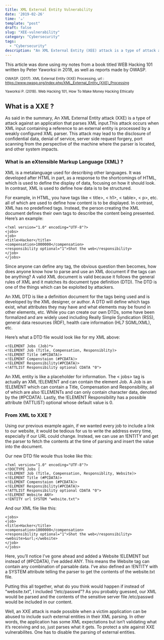 ```yaml
---
title: XML External Entity Vulnerability
date: '2019-02-26'
time: '☕️'
template: "post"
draft: false
slug: "XEE-vulnerability"
category: "Cybersecurity"
tags:
  - "Cybersecurity"
description: "An XML External Entity (XEE) attack is a type of attack against an application that parses XML input."
---
```


This article was done using my notes from a book titled WEB Hacking 101 written by Peter Yaworksi in 2018, as well as reports made by OWASP.

<sub>OWASP. (2017). XML External Entity (XXE) Processing, url : https://www.owasp.org/index.php/XML_External_Entity_(XXE)_Processing</sub>

<sub>Yaworksi P. (2018). Web Hacking 101, How To Make Money Hacking Ethically</sub>

## What is a XXE ?

As said in the summary, An XML External Entity attack (XXE) is a type of attack against an application that parses XML input.This attack occurs when XML input containing a reference to an external entity is processed by a weakly configured XML parser. This attack may lead to the disclosure of confidential data, denial of service, server side request forgery, port scanning from the perspective of the machine where the parser is located, and other system impacts.

### What is an eXtensible Markup Language (XML) ?

XML is a metalanguage used for describing other languages. It was developed after HTML in part, as a response to the shortcomings of HTML,
which is used to define the display of data, focusing on how it should look. In contrast,
XML is used to define how data is to be structured.

For example, in HTML, you have tags like < title>, < h1>, < table>, < p>, etc. all of which are
used to define how content is to be displayed. In contrast, XML has no predefined tags.
Instead, the person creating the XML document defines their own tags to describe the
content being presented. Here’s an example:

```
<?xml version="1.0" encoding="UTF-8"?>
<jobs>
<job>
<title>Hacker</title>
<compensation>1000000</compensation>
<responsibility optional="1">Shot the web</responsibility>
</job>
</jobs>
```

Since anyone can define any tag, the obvious question then becomes, how does anyone
know how to parse and use an XML document if the tags can be anything? A valid
XML document is valid because it follows the general rules of XML and it matches
its document type definition (DTD). The DTD is one of the things which can be exploited by attackers.

An XML DTD is like a definition document for the tags being used and is developed by
the XML designer, or author. A DTD will define which tags exist, what attributes
they may have and what elements may be found in other elements, etc. While you can create our own DTDs, some have been formalized and are widely used including
Really Simple Syndication (RSS), general data resources (RDF), health care information
(HL7 SGML/XML), etc.

Here’s what a DTD file would look like for my XML above:

```
<!ELEMENT Jobs (Job)*>
<!ELEMENT Job (Title, Compensation, Responsiblity)>
<!ELEMENT Title (#PCDATA)>
<!ELEMENT Compenstaion (#PCDATA)>
<!ELEMENT Responsibility(#PCDATA)>
<!ATTLIST Responsibility optional CDATA "0">
```

An XML entity is like a placeholder for information. The < jobs> tag is
actually an XML !ELEMENT and can contain the element Job. A Job is an !ELEMENT which
can contain a Title, Compensation and Responsibility, all of which are also !ELEMENTs
and can only contain character data, denoted by the (#PCDATA). Lastly, the !ELEMENT
Responsibility has a possible attribute (!ATTLIST) optional whose default value is 0.

### From XML to XXE ?

Using our previous example again,
if we wanted every job to include a link to our website, it would be tedious for us to
write the address every time, especially if our URL could change. Instead, we can use an
!ENTITY and get the parser to fetch the contents at the time of parsing and insert the
value into the document.

Our new DTD file woule thus looke like this:

```
<?xml version="1.0" encoding="UTF-8"?>
<!DOCTYPE Jobs [
<!ELEMENT Job (Title, Compensation, Responsiblity, Website)>
<!ELEMENT Title (#PCDATA)>
<!ELEMENT Compenstaion (#PCDATA)>
<!ELEMENT Responsibility(#PCDATA)>
<!ATTLIST Responsibility optional CDATA "0">
<!ELEMENT Website ANY>
<!ENTITY url SYSTEM "website.txt">
```

And our XML file like this:

```
<jobs>
<job>
<title>Hacker</title>
<compensation>1000000</compensation>
<responsibility optional="1">Shot the web</responsibility>
<website>&url;</website>
</job>
</jobs>
```

Here, you’ll notice I’ve gone ahead and added a Website !ELEMENT but instead of
(#PCDATA), I’ve added ANY. This means the Website tag can contain any combination
of parsable data. I’ve also defined an !ENTITY with a SYSTEM attribute telling the parser
to get the contents of the website.txt file.

Putting this all together, what do you think would happen if instead of “website.txt”, I
included “/etc/passwd”? As you probably guessed, our XML would be parsed and the
contents of the sensitive server file /etc/passwd would be included in our content.

Well, an XXE attack is made possible when a victim application can be abused to include
such external entities in their XML parsing. In other words, the application has some
XML expectations but isn’t validating what it’s receiving and so, just parses what it gets.
To protect a site against XXE vulnerabilites. One has to disable the parsing of external entities.
